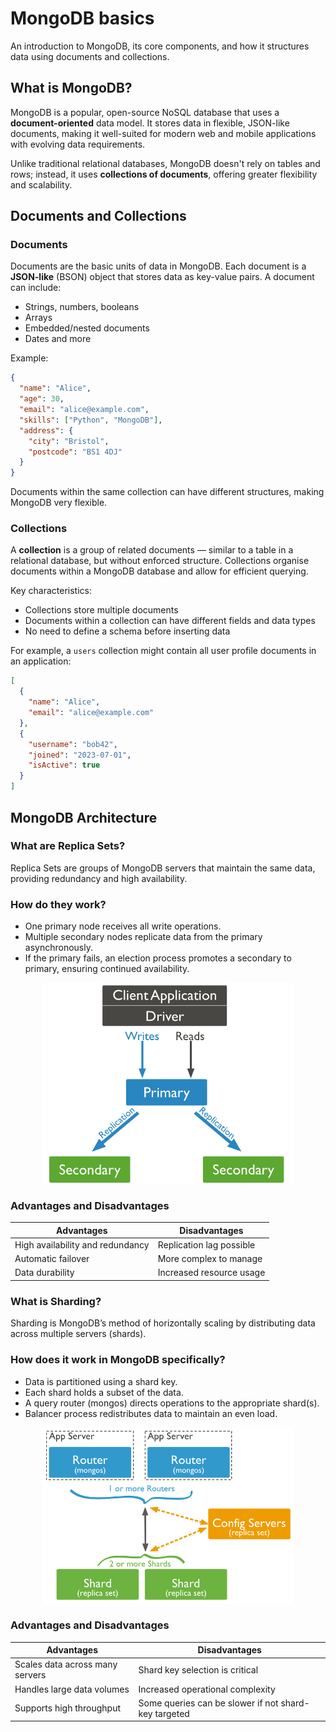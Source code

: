 # MongoDB basics
An introduction to MongoDB, its core components, and how it structures data using documents and collections.

## What is MongoDB?

MongoDB is a popular, open-source NoSQL database that uses a **document-oriented** data model. It stores data in flexible, JSON-like documents, making it well-suited for modern web and mobile applications with evolving data requirements.

Unlike traditional relational databases, MongoDB doesn't rely on tables and rows; instead, it uses **collections of documents**, offering greater flexibility and scalability.

## Documents and Collections

### Documents

Documents are the basic units of data in MongoDB. Each document is a **JSON-like** (BSON) object that stores data as key-value pairs. A document can include:

- Strings, numbers, booleans
- Arrays
- Embedded/nested documents
- Dates and more

Example:

```json
{
  "name": "Alice",
  "age": 30,
  "email": "alice@example.com",
  "skills": ["Python", "MongoDB"],
  "address": {
    "city": "Bristol",
    "postcode": "BS1 4DJ"
  }
}
```

Documents within the same collection can have different structures, making MongoDB very flexible.


### Collections

A **collection** is a group of related documents — similar to a table in a relational database, but without enforced structure. Collections organise documents within a MongoDB database and allow for efficient querying.

Key characteristics:
- Collections store multiple documents
- Documents within a collection can have different fields and data types
- No need to define a schema before inserting data

For example, a `users` collection might contain all user profile documents in an application:


```json
[
  {
    "name": "Alice",
    "email": "alice@example.com"
  },
  {
    "username": "bob42",
    "joined": "2023-07-01",
    "isActive": true
  }
]
```


## MongoDB Architecture

### What are Replica Sets?
Replica Sets are groups of MongoDB servers that maintain the same data, providing redundancy and high availability.

### How do they work?

- One primary node receives all write operations.
- Multiple secondary nodes replicate data from the primary asynchronously.
- If the primary fails, an election process promotes a secondary to primary, ensuring continued availability.


<div align="center">
  <img src="./Replica_Sets.png" alt="Replica Set Diagram" width="400" style="display: block; margin: auto;" />
</div>

### Advantages and Disadvantages

| Advantages                      | Disadvantages                  |
| -------------------------------| ------------------------------|
| High availability and redundancy | Replication lag possible       |
| Automatic failover              | More complex to manage         |
| Data durability                | Increased resource usage       |


### What is Sharding?

Sharding is MongoDB’s method of horizontally scaling by distributing data across multiple servers (shards).

### How does it work in MongoDB specifically?

- Data is partitioned using a shard key.
- Each shard holds a subset of the data.
- A query router (mongos) directs operations to the appropriate shard(s).
- Balancer process redistributes data to maintain an even load.

<div align="center">
  <img src="./Sharding.png" alt="Sharding Diagram" width="400" style="display: block; margin: auto;" />
</div>

### Advantages and Disadvantages

| Advantages                     | Disadvantages                   |
| ------------------------------| -------------------------------|
| Scales data across many servers | Shard key selection is critical |
| Handles large data volumes     | Increased operational complexity |
| Supports high throughput       | Some queries can be slower if not shard-key targeted |